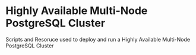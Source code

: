 Highly Available Multi-Node PostgreSQL Cluster
================

Scripts and Resoruce used to deploy and run a Highly Available Multi-Node PostgreSQL Cluster
